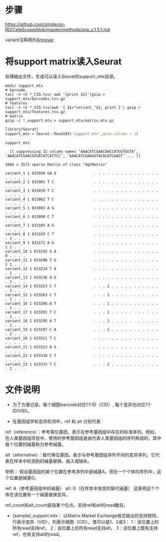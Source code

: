 # 步骤
https://github.com/singleron-RD/CeleScope/blob/master/methods/snp_v.1.5.1.md

variant注释用的[Annovar](https://annovar.openbioinformatics.org/en/latest/).

# 将support matrix读入Seurat

处理输出文件，生成可以读入Seurat的support_mtx目录。
```shell
mkdir support_mtx
# barcode
tail -n +2 *_CID.tsv| awk '{print $1}'|gzip > support_mtx/barcodes.tsv.gz
# features
tail -n +2 *_VID.tsv|awk '{ $1="variant_"$1; print }'| gzip > support_mtx/features.tsv.gz
# matrix
gzip -c *_support.mtx > support_mtx/matrix.mtx.gz
```

```R
library(Seurat)
support_mtx = Seurat::Read10X('support_mtx',gene.column = 1)
```

```
support_mtx

  [[ suppressing 32 column names ‘AAACATCGAACAACCATGGTGGTA’, ‘AAACATCGAACGTGATATCATTCC’, ‘AAACATCGAAGGTACACATCAAGT’ ... ]]

1666 x 3573 sparse Matrix of class "dgCMatrix"
                                                                               
variant_1 1 632934 GA G                 . . . . . . . . . . . . . . . . . . . .
variant_2 1 632981 T C                  . . . . . . . . . . . . . . . . . . . .
variant_3 1 633039 T C                  . . . . . . . . . . . . . . . . . . . .
variant_4 1 633062 T C                  . . . . . . . . . . . . . . . . . . . .
variant_5 1 633083 A G                  . . . . . . . . . . . . . . . . . . . .
variant_6 1 633098 C T                  . . . . . . . . . . . . . . . . . . . .
variant_7 1 633105 A G                  . . . . . . . . . . . . . . . . . . . .
variant_8 1 633159 C T                  . . . . . . . . . . . . . . . . 1 . . .
variant_9 1 633172 A G                  . . . . . . . . . . . . . . . 1 1 . . .
variant_10 1 633192 G A                 . . . . . . . . . . . . . . . 0 . . . .
variant_11 1 633206 T G                 . . . . . . . . . . . . . . . 1 1 . . .
variant_12 1 633214 T A                 . . . . . . . . . . . . . . . . 1 . . .
variant_13 1 633236 A G                 . . . . . . . . . . . . . . . . 2 . . .
variant_14 1 633253 C T                 . . . 1 . . . . . . . . . . . . 1 . . .
variant_15 1 633263 C T                 . . . 1 . . . . . . . . . . . . 1 . . .
variant_16 1 633266 A T                 . . . 1 . . . . . . . . . . . . 1 . . .
variant_17 1 633281 T C                 . . . 1 . . . . . . . . . . . . 1 . . .
variant_18 1 633295 A T                 . . . 1 . . . . . . . . . . . . 1 . . .
variant_19 1 633297 C A                 . . . 1 . . . . . . . . . . . . 2 . . .
variant_20 1 633311 T C                 . . . . . . . . . . . . . . . . . . . .
variant_21 1 633323 A G                 . . . . . . . . . . . . . . . . . . . .
variant_22 1 633338 C T                 . . . . . . . . . . . . . . . . . . . .
variant_23 1 633372 T C                 . . . 2 . . . . . . . . . . . . 2 . . .
```

# 文件说明

- 为了方便记录，每个细胞barcode对应1个ID（CID）, 每个变异也对应1个ID(VID)。

- 在基因组学和变异检测中，ref 和 alt 分别代表：

ref（reference）：参考等位基因，表示在参考基因组中存在的标准序列。例如，在人类基因组项目中，使用的参考基因组是由代表人类基因组的序列构成的，其中每个位置的碱基称为参考碱基。

alt（alternative）：替代等位基因，表示与参考基因组序列不同的变异序列。它代表在样本中检测到的碱基替换、插入或缺失。

举例：
假设基因组的某个位置在参考序列中是碱基A，但在一个个体的序列中，这个位置是碱基G。

ref: A（参考基因组中的碱基）
alt: G（在样本中发现的替代碱基）
这表明这个个体在该位置有一个碱基替换变异。

ref_count和alt_count是指某个位点，支持ref和alt的read数目。

- {sample}_support.mtx：
以Matrix Market Exchange格式输出的支持矩阵。行表示变异（VID），列表示细胞（CID）。值可以是1、2或3：
1：该位置上的所有read支持ref。
2：该位置上的所有read支持alt。
3：该位置上既有支持ref，也有支持alt的read。